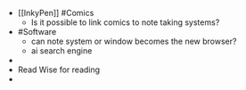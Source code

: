 - [[InkyPen]] #Comics
	- Is it possible to link comics to note taking systems?
- #Software
	- can note system or window becomes the new browser?
	- ai search engine
-
- Read Wise for reading
-